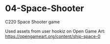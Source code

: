# 04-Space-Shooter
C220 Space Shooter game

Used assets from user hookiz on Open Game Art:
https://opengameart.org/content/ship-space-0